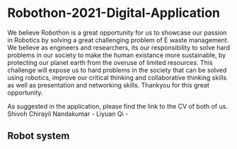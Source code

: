 # Robothon-2021-Digital-Application
We believe Robothon is a great opportunity for us to showcase our passion in Robotics by solving a great challenging problem of E waste management. We believe as engineers and researchers, its our responsibility to solve hard problems in our society to make the human existance more sustainable, by protecting our planet earth from the overuse of limited resources. This challenge will expose us to hard problems in the society that can be solved using robotics,  improve our critical thinking and collaborative thinking skills as well as presentation and networking skills. Thankyou for this great opportunity.


As suggested in the application, please find the link to the CV of both of us. 
Shivoh Chirayil Nandakumar - 
Liyuan Qi - 


## Robot system
